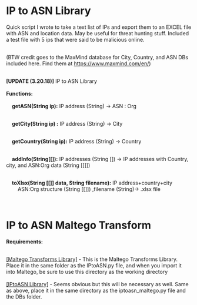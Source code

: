 <html>
<h1>IP to ASN Library </h1>

Quick script I wrote to take a text list of IPs and export them to an EXCEL file with ASN and location data. May be useful for threat hunting stuff. Included a test file with 5 ips that were said to be malicious online.<br><br>

(BTW credit goes to the MaxMind database for City, Country, and ASN DBs included here. Find them at https://www.maxmind.com/en/)<br><br>

<b>[UPDATE (3.20.18)]</b> IP to ASN Library<br><br>
<b>Functions:</b><br><br>
&nbsp;&nbsp;&nbsp;&nbsp;<b>getASN(String ip):</b> IP address (String) -> ASN : Org<br><br>

&nbsp;&nbsp;&nbsp;&nbsp;<b>getCity(String ip) :</b> IP address (String) -> City<br><br>

&nbsp;&nbsp;&nbsp;&nbsp;<b>getCountry(String ip):</b> IP address (String) -> Country<br><br>

&nbsp;&nbsp;&nbsp;&nbsp;<b>addInfo(String[[]):</b> IP addresses (String []) -> IP addresses with Country, city, and ASN:Org data (String [[]])<br><br>

&nbsp;&nbsp;&nbsp;&nbsp;<b>toXlsx(String [[]] data, String filename):</b> IP address+country+city
<br>&nbsp;&nbsp;&nbsp;&nbsp;&nbsp;&nbsp;&nbsp;&nbsp;ASN:Org structure (String [[]]) ,filename (String)-> .xlsx file<br><br><br>

<h1>IP to ASN Maltego Transform</h1>
<b>Requirements:</b><br><br>

<a href="https://docs.paterva.com/en/developer-portal/transform_libraries/">[Maltego Transforms Library]</a> - This is the Maltego Transforms Library. Place it in the same folder as the IPtoASN.py file, and when you import it into Maltego, be sure to use this directory as the working directory<br><br>
<a href="https://github.com/vikingSec/tools/blob/master/IPtoASN/IPtoASN.py">[IPtoASN Library]</a> - Seems obvious but this will be necessary as well. Same as above, place it in the same directory as the iptoasn_maltego.py file and the DBs folder.<br><br>

</html>
